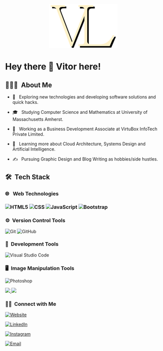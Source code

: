 
<div  align="center">

<img src="vl_logo.png">

</div>


<h1 align: "center"> Hey there 👋 Vitor here!</h1>


<h2> 👨🏻‍💻 &nbsp;About Me </h2>


- 🤔 &nbsp; Exploring new technologies and developing software solutions and quick hacks.

- 🎓 &nbsp; Studying Computer Science and Mathematics at University of Massachusetts Amherst.

- 💼 &nbsp; Working as a Business Development Associate at VirtuBox InfoTech Private Limited.

- 🌱 &nbsp; Learning more about Cloud Architecture, Systems Design and Artificial Intelligence.

- ✍️ &nbsp; Pursuing Graphic Design and Blog Writing as hobbies/side hustles.


<h2>🛠 &nbsp;Tech Stack</h2>

<h3>🌐 &nbsp; Web Technologies<h3>

![HTML5](https://img.shields.io/badge/-HTML5-333333?style=flat&logo=HTML5)&nbsp;![CSS](https://img.shields.io/badge/-CSS-333333?style=flat&logo=CSS3&logoColor=1572B6)&nbsp;![JavaScript](https://img.shields.io/badge/-JavaScript-333333?style=flat&logo=javascript)&nbsp;![Bootstrap](https://img.shields.io/badge/-Bootstrap-333333?style=flat&logo=bootstrap&logoColor=563D7C)



<h3>⚙️&nbsp; Version Control Tools</h3>

![Git](https://img.shields.io/badge/-Git-333333?style=flat&logo=git)&nbsp;![GitHub](https://img.shields.io/badge/-GitHub-333333?style=flat&logo=github)



<h3>🔧&nbsp; Development Tools</h3>

![Visual Studio Code](https://img.shields.io/badge/-Visual%20Studio%20Code-333333?style=flat&logo=visual-studio-code&logoColor=007ACC)



<h3>🖥&nbsp; Image Manipulation Tools</h3>

![Photoshop](https://img.shields.io/badge/-Photoshop-333333?style=flat&logo=adobe-photoshop)

  

<a  href="https://github.com/vitorelourenco">

<img  height="180em"  src="https://github-readme-stats.vercel.app/api?username=vitorelourenco&theme=buefy&show_icons=true"  />

<img  height="180em"  src="https://github-readme-stats.vercel.app/api/top-langs/?username=vitorelourenco&theme=buefy&layout=compact"  />

</a>
  

<h3> 🤝🏻 &nbsp;Connect with Me </h3>

  

<p  align="center">

<a  href="https://www.adityavsingh.com/"><img  alt="Website"  src="https://img.shields.io/badge/Website-www.adityavsingh.com-blue?style=flat-square&logo=google-chrome"></a>

<a  href="https://www.linkedin.com/in/AVS1508/"><img  alt="LinkedIn"  src="https://img.shields.io/badge/LinkedIn-Aditya%20Vikram%20Singh-blue?style=flat-square&logo=linkedin"></a>

<a  href="https://www.instagram.com/adityavs_/"><img  alt="Instagram"  src="https://img.shields.io/badge/Instagram-adityavs__-blue?style=flat-square&logo=instagram"></a>

<a  href="mailto:avsingh@umass.edu"><img  alt="Email"  src="https://img.shields.io/badge/Email-avsingh@umass.edu-blue?style=flat-square&logo=gmail"></a>

</p>
